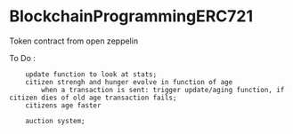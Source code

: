 # BlockchainProgrammingERC721

Token contract from open zeppelin

To Do : 
		

		update function to look at stats;
		citizen strengh and hunger evolve in function of age
			when a transaction is sent: trigger update/aging function, if citizen dies of old age transaction fails;
		citizens age faster

		auction system;


